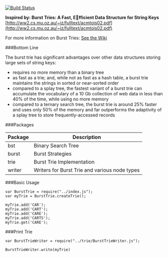 [![Build Status](https://travis-ci.org/arieljake/burst-trie.svg?branch=master)](https://travis-ci.org/arieljake/burst-trie)


**Inspired by: Burst Tries: A Fast, Efficient Data Structure for String Keys**
[http://ww2.cs.mu.oz.au/~jz/fulltext/acmtois02.pdf](http://ww2.cs.mu.oz.au/~jz/fulltext/acmtois02.pdf)

For more information on Burst Tries: [See the Wiki](https://github.com/arieljake/burst-trie/wiki)

###Bottom Line

The burst trie has significant advantages over other data structures storing large sets of string keys:

* requires no more memory than a binary tree
* as fast as a trie; and, while not as fast as a hash table, a burst trie maintains the strings in sorted or near-sorted order
* compared to a splay tree, the fastest variant of a burst trie can accumulate the vocabulary of a 10 Gb collection of web data in less than 40% of the time, while using no more memory
* compared to a ternary search tree, the burst trie is around 25% faster and uses only 50% of the memory and far outperforms the adaptivity of a splay tree to store frequently-accessed records

###Packages

Package | Description
------- | ----------- 
bst | Binary Search Tree
burst | Burst Strategies
trie | Burst Trie Implementation
writer | Writers for Burst Trie and various node types


###Basic Usage
```
var BurstTrie = require("../index.js");
var myTrie = BurstTrie.createTrie();

myTrie.add('CAR');
myTrie.add('CART');
myTrie.add('CARE');
myTrie.add('CARTS');
myTrie.get('CARE');
```

###Print Trie
```
var BurstTrieWriter = require("../trie/BurstTrieWriter.js");

BurstTrieWriter.write(myTrie)
```